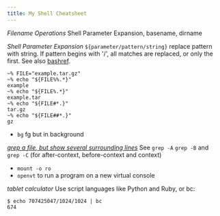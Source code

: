 ```yaml
---
title: My Shell Cheatsheet
---
```


[bashref]: http://www.gnu.org/software/bash/manual/bashref.html

*Filename Operations* Shell Parameter Expansion, basename, dirname

*Shell Parameter Expansion* `${parameter/pattern/string}` replace
pattern with string. If pattern begins with '/', all matches are
replaced, or only the first. See also [bashref][bashref].

```
~% FILE="example.tar.gz"
~% echo "${FILE%%.*}"
example
~% echo "${FILE%.*}"
example.tar
~% echo "${FILE#*.}"
tar.gz
~% echo "${FILE##*.}"
gz
```

- `bg` fg but in background

*[grep a file, but show several surrounding
lines](https://stackoverflow.com/questions/9081/grep-a-file-but-show-several-surrounding-lines)*
See `grep -A` `grep -B` and `grep -C` (for after-context,
before-context and context)

- `mount -o ro`
- `openvt` to run a program on a new virtual console

*tablet calculator* Use script languages like Python and Ruby, or bc:
```
$ echo 707425047/1024/1024 | bc
674
```
